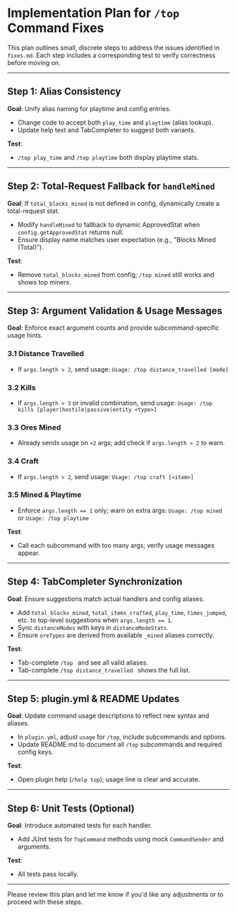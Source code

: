 # Implementation Plan for `/top` Command Fixes

This plan outlines small, discrete steps to address the issues identified in `fixes.md`. Each step includes a corresponding test to verify correctness before moving on.

---

## Step 1: Alias Consistency

**Goal**: Unify alias naming for playtime and config entries.

- Change code to accept both `play_time` and `playtime` (alias lookup).
- Update help text and TabCompleter to suggest both variants.

**Test**:
- `/top play_time` and `/top playtime` both display playtime stats.

---

## Step 2: Total-Request Fallback for `handleMined`

**Goal**: If `total_blocks_mined` is not defined in config, dynamically create a total-request stat.

- Modify `handleMined` to fallback to dynamic ApprovedStat when `config.getApprovedStat` returns null.
- Ensure display name matches user expectation (e.g., "Blocks Mined (Total)").

**Test**:
- Remove `total_blocks_mined` from config; `/top mined` still works and shows top miners.

---

## Step 3: Argument Validation & Usage Messages

**Goal**: Enforce exact argument counts and provide subcommand-specific usage hints.

### 3.1 Distance Travelled
- If `args.length > 2`, send usage: `Usage: /top distance_travelled [mode]`

### 3.2 Kills
- If `args.length > 3` or invalid combination, send usage: `Usage: /top kills [player|hostile|passive|entity <type>]`

### 3.3 Ores Mined
- Already sends usage on `<2` args; add check if `args.length > 2` to warn.

### 3.4 Craft
- If `args.length > 2`, send usage: `Usage: /top craft [<item>]`

### 3.5 Mined & Playtime
- Enforce `args.length == 1` only; warn on extra args: `Usage: /top mined` or `Usage: /top playtime`

**Test**:
- Call each subcommand with too many args; verify usage messages appear.

---

## Step 4: TabCompleter Synchronization

**Goal**: Ensure suggestions match actual handlers and config aliases.

- Add `total_blocks_mined`, `total_items_crafted`, `play_time`, `times_jumped`, etc. to top-level suggestions when `args.length == 1`.
- Sync `distanceModes` with keys in `distanceModeStats`.
- Ensure `oreTypes` are derived from available `_mined` aliases correctly.

**Test**:
- Tab-complete `/top ` and see all valid aliases.
- Tab-complete `/top distance_travelled ` shows the full list.

---

## Step 5: plugin.yml & README Updates

**Goal**: Update command usage descriptions to reflect new syntax and aliases.

- In `plugin.yml`, adjust `usage` for `/top`, include subcommands and options.
- Update README.md to document all `/top` subcommands and required config keys.

**Test**:
- Open plugin help (`/help top`); usage line is clear and accurate.

---

## Step 6: Unit Tests (Optional)

**Goal**: Introduce automated tests for each handler.

- Add JUnit tests for `TopCommand` methods using mock `CommandSender` and arguments.

**Test**:
- All tests pass locally.

---

Please review this plan and let me know if you'd like any adjustments or to proceed with these steps. 